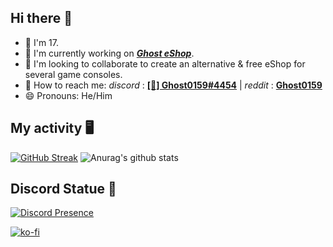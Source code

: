 ## Hi there 👋

- 🍰 I'm 17.
- 🔭 I'm currently working on **_[Ghost eShop](https://ghosteshop.com)_**.
- 👯 I'm looking to collaborate to create an alternative & free eShop for several game consoles.
- 📮 How to reach me:  _discord_ : **[[👻] Ghost0159#4454](https://discord.com/users/540888527651733511)** | _reddit_ : **[Ghost0159](https://www.reddit.com/user/Ghost0159)**
- 😄 Pronouns: He/Him


## My activity 🖥️ 

[![GitHub Streak](https://github-readme-streak-stats.herokuapp.com?user=Ghost0159&theme=tokyonight&date_format=M%20j%5B%2C%20Y%5D)](https://git.io/streak-stats) ![Anurag's github stats](https://github-readme-stats.vercel.app/api?username=ghost0159&show_icons=true&locale=en&count_private=true&bg_color=ffffff,F9F9F9)


## Discord Statue 🤖

[![Discord Presence](https://lanyard.cnrad.dev/api/540888527651733511)](https://discord.com/users/540888527651733511)

[![ko-fi](https://ko-fi.com/img/githubbutton_sm.svg)](https://ko-fi.com/A0A3EL27K)
